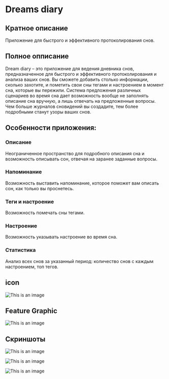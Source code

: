 # Dreams diary 

## Кратное описание
Приложение для быстрого и эффективного протоколирования снов.

## Полное опписание
Dream diary – это приложение для ведения дневника снов, предназначенное для быстрого и эффективного протоколирования и анализа ваших снов. Вы сможете добавить столько информации, сколько захотите, и пометить свои сны тегами и настроением в момент сна, которые вы пережили. 
Система предложения различных сценариев во время сна дает возможность вообще не заполнять описание сна вручную, а лишь отвечать на предложенные вопросы. 
Чем больше журналов сновидений вы создадите, тем более подробными станут узоры ваших снов.

## Особенности приложения:
### Описание
Неограниченное пространство для подробного описания сна и возможность описывать сон, отвечая на заранее заданные вопросы. 

### Напоминание
Возможность выставить напоминание, которое поможет вам описать сон, как только вы проснетесь.

### Теги и настроение
Возможность помечать сны тегами.

### Настроение 
Возможность указывать настроение во время сна.

### Статистика
Анализ всех снов за указанный период: количество снов с каждым настроением, топ тегов.

## icon
![This is an image](dreamappicon.png)

## Feature Graphic
![This is an image](Feature%20Graphic.png)

## Скриншоты
![This is an image](Screenshot1.png)

![This is an image](Screenshot2.png)

![This is an image](Screenshot3.png)


